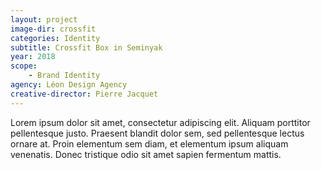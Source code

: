 ```yaml
---
layout: project
image-dir: crossfit
categories: Identity
subtitle: Crossfit Box in Seminyak
year: 2018
scope: 
    - Brand Identity
agency: Léon Design Agency
creative-director: Pierre Jacquet
---
```

Lorem ipsum dolor sit amet, consectetur adipiscing elit. Aliquam porttitor pellentesque justo. Praesent blandit dolor sem, sed pellentesque lectus ornare at. Proin elementum sem diam, et elementum ipsum aliquam venenatis. Donec tristique odio sit amet sapien fermentum mattis.